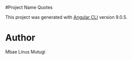 #Project Name
Quotes

This project was generated with [Angular CLI](https://github.com/angular/angular-cli) version 9.0.5.

# Author
Mbae Linus Mutugi
